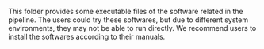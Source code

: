 This folder provides some executable files of the software related in the pipeline. The users could try these softwares, but due to different system environments, they may not be able to run directly. We recommend users to install the softwares according to their manuals.

